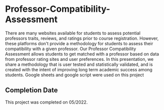 # Professor-Compatibility-Assessment

There are many websites available for students to assess potential professors traits, reviews, and ratings prior to course registration. However, these platforms don't provide a methodology for students to assess their compatibility with a given professor. Our Professor Compatibility Assessment allows students to get matched with a professor based on data from professor rating sites and user preferences. In this presentation, we share a methodology that is user tested and statistically validated, and is created with the intent of improving long term academic success among students. Google sheets and google script were used on this project

## Completion Date

This project was completed on 05/2022.

